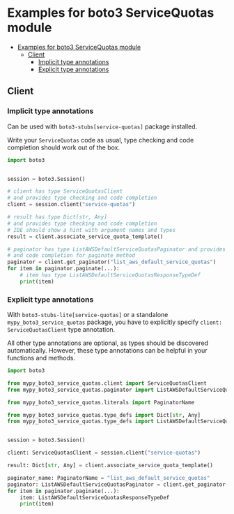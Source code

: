 <a id="examples-for-boto3-servicequotas-module"></a>

# Examples for boto3 ServiceQuotas module

- [Examples for boto3 ServiceQuotas module](#examples-for-boto3-servicequotas-module)
  - [Client](#client)
    - [Implicit type annotations](#implicit-type-annotations)
    - [Explicit type annotations](#explicit-type-annotations)

<a id="client"></a>

## Client

<a id="implicit-type-annotations"></a>

### Implicit type annotations

Can be used with `boto3-stubs[service-quotas]` package installed.

Write your `ServiceQuotas` code as usual, type checking and code completion
should work out of the box.

```python
import boto3


session = boto3.Session()

# client has type ServiceQuotasClient
# and provides type checking and code completion
client = session.client("service-quotas")

# result has type Dict[str, Any]
# and provides type checking and code completion
# IDE should show a hint with argument names and types
result = client.associate_service_quota_template()

# paginator has type ListAWSDefaultServiceQuotasPaginator and provides type checking
# and code completion for paginate method
paginator = client.get_paginator("list_aws_default_service_quotas")
for item in paginator.paginate(...):
    # item has type ListAWSDefaultServiceQuotasResponseTypeDef
    print(item)
```

<a id="explicit-type-annotations"></a>

### Explicit type annotations

With `boto3-stubs-lite[service-quotas]` or a standalone
`mypy_boto3_service_quotas` package, you have to explicitly specify
`client: ServiceQuotasClient` type annotation.

All other type annotations are optional, as types should be discovered
automatically. However, these type annotations can be helpful in your functions
and methods.

```python
import boto3

from mypy_boto3_service_quotas.client import ServiceQuotasClient
from mypy_boto3_service_quotas.paginator import ListAWSDefaultServiceQuotasPaginator

from mypy_boto3_service_quotas.literals import PaginatorName

from mypy_boto3_service_quotas.type_defs import Dict[str, Any]
from mypy_boto3_service_quotas.type_defs import ListAWSDefaultServiceQuotasResponseTypeDef


session = boto3.Session()

client: ServiceQuotasClient = session.client("service-quotas")

result: Dict[str, Any] = client.associate_service_quota_template()

paginator_name: PaginatorName = "list_aws_default_service_quotas"
paginator: ListAWSDefaultServiceQuotasPaginator = client.get_paginator(paginator_name)
for item in paginator.paginate(...):
    item: ListAWSDefaultServiceQuotasResponseTypeDef
    print(item)
```
